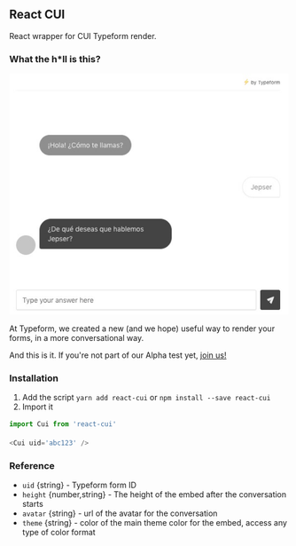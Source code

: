 ## React CUI
React wrapper for CUI Typeform render.

### What the h*ll is this?

![CUI screenshot](./public/cui-screenshot.jpg) 

At Typeform, we created a new (and we hope) useful way to render your forms, in a more conversational way.

And this is it. If you're not part of our Alpha test yet, [join us!](https://labs.typeform.com/cui/)

### Installation

1. Add the script `yarn add react-cui` or `npm install --save react-cui`
2. Import it
``` js
import Cui from 'react-cui'

<Cui uid='abc123' />
```

### Reference

- `uid` {string} - Typeform form ID
- `height` {number,string} - The height of the embed after the conversation starts
- `avatar` {string} - url of the avatar for the conversation
- `theme` {string} - color of the main theme color for the embed, access any type of color format
